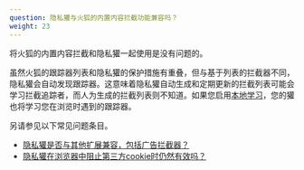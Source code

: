 ```yaml
---
question: 隐私獾与火狐的内置内容拦截功能兼容吗？
weight: 23
---
```


将火狐的内置内容拦截和隐私獾一起使用是没有问题的。

虽然火狐的跟踪器列表和隐私獾的保护措施有重叠，但与基于列表的拦截器不同，隐私獾会自动发现跟踪器。这意味着隐私獾自动生成和定期更新的拦截列表可能会学习拦截追踪者，而人为生成的拦截列表则不知道。如果您启用[本地学习](#How-does-Privacy-Badger-work)，您的獾也将学习您在浏览时遇到的跟踪器。

另请参见以下常见问题条目。

* [隐私獾是否与其他扩展兼容，包括广告拦截器？](#Is-Privacy-Badger-compatible-with-other-extensions%2c-including-other-adblockers)
* [隐私獾在浏览器中阻止第三方cookie时仍然有效吗？](#Does-Privacy-Badger-still-work-when-blocking-third-party-cookies-in-the-browser)
